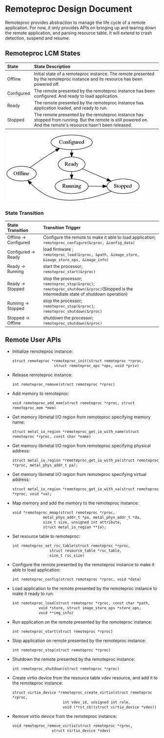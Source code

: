 # Remoteproc Design Document
Remoteproc provides abstraction to manage the life cycle of a remote
application. For now, it only provides APIs on bringing up and
tearing down the remote application, and parsing resource table.
It will extend to crash detection, suspend and resume.

## Remoteproc LCM States
| State | State Description |
|:------|:------------------|
| Offline | Initial state of a remoteproc instance. The remote presented by the remoteproc instance and its resource has been powered off. |
| Configured | The remote presented by the remoteproc instance has been configured. And ready to load application. |
| Ready | The remote presented by the remoteproc instance has application loaded, and ready to run. |
| Stopped | The remote presented by the remoteproc instance has stopped from running. But the remote is still powered on. And the remote's resource hasn't been released. |

![Rproc LCM States](img/rproc-lcm-state-machine.png)

### State Transition
| State Transition | Transition Trigger |
|:-----------------|:-------------------|
| Offline -> Configured | Configure the remote to make it able to load application;<br>`remoteproc_configure(&rproc, &config_data)`|
| Configured -> Ready | load firmware ;<br>`remoteproc_load(&rproc, &path, &image_store, &image_store_ops, &image_info)` |
| Ready -> Running | start the processor; <br>`remoteproc_start(&rproc)` |
| Ready -> Stopped | stop the processor; <br>`remoteproc_stop(&rproc)`; <br>`remoteproc_shutdown(&rproc)`(Stopped is the intermediate state of shutdown operation)  |
| Running -> Stopped | stop the processor; <br>`remoteproc_stop(&rproc)`; <br>`remoteproc_shutdown(&rproc)` |
| Stopped -> Offline | shutdown the processor; <br>`remoteproc_shutdown(&rproc)` |

## Remote User APIs
* Initialize remoteproc instance:
  ```
  struct remoteproc *remoteproc_init(struct remoteproc *rproc,
				     struct remoteproc_ops *ops, void *priv)
  ```
* Release remoteproc instance:
  ```
  int remoteproc_remove(struct remoteproc *rproc)
  ```
* Add memory to remoteproc:
  ```
  void remoteproc_add_mem(struct remoteproc *rproc, struct remoteproc_mem *mem)
  ```
* Get memory libmetal I/O region from remoteproc specifying memory name:
  ```
  struct metal_io_region *remoteproc_get_io_with_name(struct remoteproc *rproc, const char *name)
  ```
* Get memory libmetal I/O region from remoteproc specifying physical address:
  ```
  struct metal_io_region *remoteproc_get_io_with_pa(struct remoteproc *rproc, metal_phys_addr_t pa);
  ```
* Get memory libmetal I/O region from remoteproc specifying virtual address:
  ```
  struct metal_io_region *remoteproc_get_io_with_va(struct remoteproc *rproc, void *va);
  ```
* Map memory and add the memory to the remoteproc instance:
  ```
  void *remoteproc_mmap(struct remoteproc *rproc,
		        metal_phys_addr_t *pa, metal_phys_addr_t *da,
		        size_t size, unsigned int attribute,
		        struct metal_io_region **io);
  ```
* Set resource table to remoteproc:
  ```
  int remoteproc_set_rsc_table(struct remoteproc *rproc,
			       struct resource_table *rsc_table,
			       size_t rsc_size)
  ```
* Configure the remote presented by the remoteproc instance to make it able
  to load application:
  ```
  int remoteproc_config(struct remoteproc *rproc, void *data)
  ```
* Load application to the remote presented by the remoteproc instance to make
  it ready to run:
  ```
  int remoteproc_load(struct remoteproc *rproc, const char *path,
		      void *store, struct image_store_ops *store_ops,
		      void **img_info)
  ```
* Run application on the remote presented by the remoteproc instance:
  ```
  int remoteproc_start(struct remoteproc *rproc)
  ```
* Stop application on remote presented by the remoteproc instance:
  ```
  int remoteproc_stop(struct remoteproc *rproc)
  ```
* Shutdown the remote presented by the remoteproc instance:
  ```
  int remoteproc_shutdown(struct remoteproc *rproc)
  ```
* Create virtio device from the resource table vdev resource, and add it to the
  remoteproc instance:
  ```
  struct virtio_device *remoteproc_create_virtio(struct remoteproc *rproc,
						 int vdev_id, unsigned int role,
						 void (*rst_cb)(struct virtio_device *vdev))
  ```
* Remove virtio device from the remoteproc instance:
  ```
  void remoteproc_remove_virtio(struct remoteproc *rproc,
			        struct virtio_device *vdev)
  ```


